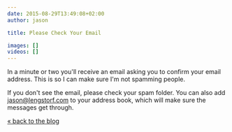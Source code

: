 ```yaml
---
date: 2015-08-29T13:49:08+02:00
author: jason

title: Please Check Your Email

images: []
videos: []
---
```

In a minute or two you'll receive an email asking you to confirm your email address. This is so I can make sure I'm not spamming people.

If you don't see the email, please check your spam folder. You can also add <jason@lengstorf.com> to your address book, which will make sure the messages get through.

[« back to the blog][1]

 [1]: /blog/
